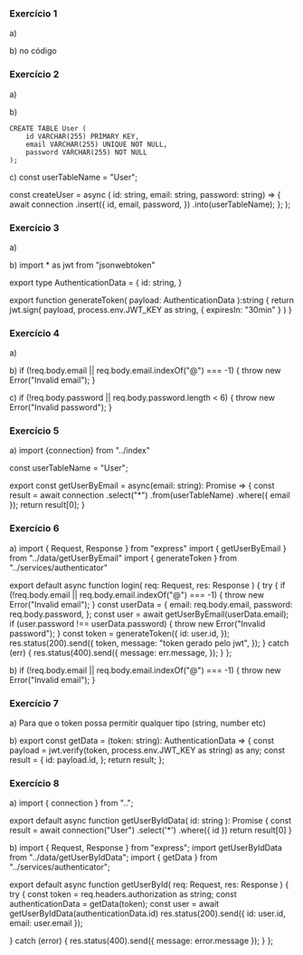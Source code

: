 ### Exercício 1

a) 

b) no código

### Exercício 2

a) 

b) 
```
CREATE TABLE User (
	id VARCHAR(255) PRIMARY KEY,
    email VARCHAR(255) UNIQUE NOT NULL,
    password VARCHAR(255) NOT NULL
);
````

c) 
const userTableName = "User";

const createUser = async (
id: string, 
email: string, 
password: string) => {
await connection
.insert({
id,
email,
password,
})
.into(userTableName);
};
);

### Exercício 3

a) 

b) 
import * as jwt from "jsonwebtoken"

export type AuthenticationData = {
    id: string,
}

export function generateToken(
    payload: AuthenticationData
):string {
    return jwt.sign(
        payload,
       process.env.JWT_KEY as string,
        {
            expiresIn: "30min"
        }
    )
}

### Exercício 4

a) 

b) 
 if (!req.body.email || req.body.email.indexOf("@") === -1) {
      throw new Error("Invalid email");
    }

c) 
if (!req.body.password || req.body.password.length < 6) {
      throw new Error("Invalid password");
    }


### Exercício 5

a) 
import {connection} from "../index"

const userTableName = "User";

export const getUserByEmail = async(email: string): Promise<any> => {
    const result = await connection
    .select("*")
    .from(userTableName)
    .where({ email });
    return result[0];
   }

### Exercício 6

a) 
import { Request, Response } from "express"
import { getUserByEmail } from "../data/getUserByEmail"
import { generateToken } from "../services/authenticator"

export default async function login(
    req: Request,
    res: Response
) {
    try {
        if (!req.body.email || req.body.email.indexOf("@") === -1) {
          throw new Error("Invalid email");
        }
        const userData = {
          email: req.body.email,
          password: req.body.password,
        };
        const user = await getUserByEmail(userData.email);
        if (user.password !== userData.password) {
 throw new Error("Invalid password");
}
const token = generateToken({
id: user.id,
        });
        res.status(200).send({
          token, message: "token gerado pelo jwt",
        });
      } catch (err) {
        res.status(400).send({
          message: err.message,
        });
      }
    };

b)
 if (!req.body.email || req.body.email.indexOf("@") === -1) {
    throw new Error("Invalid email");
}

### Exercício 7

a) Para que o token possa permitir qualquer tipo (string, number etc)

b) 
export const getData = (token: string): AuthenticationData => {
  const payload = jwt.verify(token, process.env.JWT_KEY as string) as any;
  const result = {
    id: payload.id,
  };
  return result;
};

### Exercício 8

a)
import { connection } from "..";

export default async function getUserByIdData(
    id: string
): Promise<any> {
    const result = await connection("User")
        .select('*')
        .where({ id })
    return result[0]
}

b)
import { Request, Response } from "express";
import getUserByIdData from "../data/getUserByIdData";
import { getData } from "../services/authenticator";

export default async function getUserById(
   req: Request,
   res: Response
) {
   try {
      const token = req.headers.authorization as string;
      const authenticationData = getData(token);
      const user = await getUserByIdData(authenticationData.id)
      res.status(200).send({
         id: user.id,
         email: user.email
      });

   } catch (error) {
      res.status(400).send({
         message: error.message
      });
   }
};